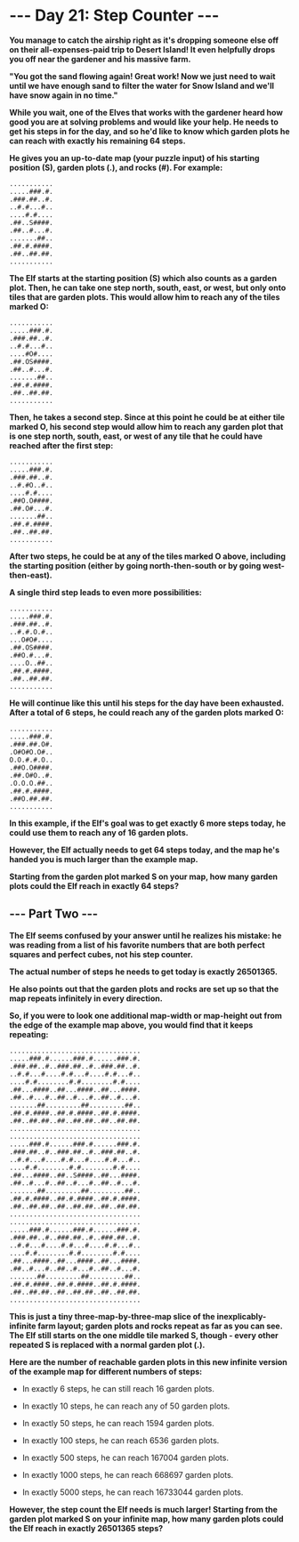 # --- Day 21: Step Counter ---

**You manage to catch the airship right as it's dropping someone else off on their all-expenses-paid trip to Desert Island! It even helpfully drops you off near the gardener and his massive farm.**

**"You got the sand flowing again! Great work! Now we just need to wait until we have enough sand to filter the water for Snow Island and we'll have snow again in no time."**

**While you wait, one of the Elves that works with the gardener heard how good you are at solving problems and would like your help. He needs to get his steps in for the day, and so he'd like to know which garden plots he can reach with exactly his remaining 64 steps.**

**He gives you an up-to-date map (your puzzle input) of his starting position (S), garden plots (.), and rocks (#). For example:**

```
...........
.....###.#.
.###.##..#.
..#.#...#..
....#.#....
.##..S####.
.##..#...#.
.......##..
.##.#.####.
.##..##.##.
...........
```

**The Elf starts at the starting position (S) which also counts as a garden plot. Then, he can take one step north, south, east, or west, but only onto tiles that are garden plots. This would allow him to reach any of the tiles marked O:**

```
...........
.....###.#.
.###.##..#.
..#.#...#..
....#O#....
.##.OS####.
.##..#...#.
.......##..
.##.#.####.
.##..##.##.
...........
```

**Then, he takes a second step. Since at this point he could be at either tile marked O, his second step would allow him to reach any garden plot that is one step north, south, east, or west of any tile that he could have reached after the first step:**

```
...........
.....###.#.
.###.##..#.
..#.#O..#..
....#.#....
.##O.O####.
.##.O#...#.
.......##..
.##.#.####.
.##..##.##.
...........
```

**After two steps, he could be at any of the tiles marked O above, including the starting position (either by going north-then-south or by going west-then-east).**

**A single third step leads to even more possibilities:**

```
...........
.....###.#.
.###.##..#.
..#.#.O.#..
...O#O#....
.##.OS####.
.##O.#...#.
....O..##..
.##.#.####.
.##..##.##.
...........
```

**He will continue like this until his steps for the day have been exhausted. After a total of 6 steps, he could reach any of the garden plots marked O:**

```
...........
.....###.#.
.###.##.O#.
.O#O#O.O#..
O.O.#.#.O..
.##O.O####.
.##.O#O..#.
.O.O.O.##..
.##.#.####.
.##O.##.##.
...........
```

**In this example, if the Elf's goal was to get exactly 6 more steps today, he could use them to reach any of 16 garden plots.**

**However, the Elf actually needs to get 64 steps today, and the map he's handed you is much larger than the example map.**

**Starting from the garden plot marked S on your map, how many garden plots could the Elf reach in exactly 64 steps?**

## --- Part Two ---

**The Elf seems confused by your answer until he realizes his mistake: he was reading from a list of his favorite numbers that are both perfect squares and perfect cubes, not his step counter.**

**The actual number of steps he needs to get today is exactly 26501365.**

**He also points out that the garden plots and rocks are set up so that the map repeats infinitely in every direction.**

**So, if you were to look one additional map-width or map-height out from the edge of the example map above, you would find that it keeps repeating:**

```
.................................
.....###.#......###.#......###.#.
.###.##..#..###.##..#..###.##..#.
..#.#...#....#.#...#....#.#...#..
....#.#........#.#........#.#....
.##...####..##...####..##...####.
.##..#...#..##..#...#..##..#...#.
.......##.........##.........##..
.##.#.####..##.#.####..##.#.####.
.##..##.##..##..##.##..##..##.##.
.................................
.................................
.....###.#......###.#......###.#.
.###.##..#..###.##..#..###.##..#.
..#.#...#....#.#...#....#.#...#..
....#.#........#.#........#.#....
.##...####..##..S####..##...####.
.##..#...#..##..#...#..##..#...#.
.......##.........##.........##..
.##.#.####..##.#.####..##.#.####.
.##..##.##..##..##.##..##..##.##.
.................................
.................................
.....###.#......###.#......###.#.
.###.##..#..###.##..#..###.##..#.
..#.#...#....#.#...#....#.#...#..
....#.#........#.#........#.#....
.##...####..##...####..##...####.
.##..#...#..##..#...#..##..#...#.
.......##.........##.........##..
.##.#.####..##.#.####..##.#.####.
.##..##.##..##..##.##..##..##.##.
.................................
```

**This is just a tiny three-map-by-three-map slice of the inexplicably-infinite farm layout; garden plots and rocks repeat as far as you can see. The Elf still starts on the one middle tile marked S, though - every other repeated S is replaced with a normal garden plot (.).**

**Here are the number of reachable garden plots in this new infinite version of the example map for different numbers of steps:**

- In exactly 6 steps, he can still reach 16 garden plots.

- In exactly 10 steps, he can reach any of 50 garden plots.

- In exactly 50 steps, he can reach 1594 garden plots.

- In exactly 100 steps, he can reach 6536 garden plots.

- In exactly 500 steps, he can reach 167004 garden plots.

- In exactly 1000 steps, he can reach 668697 garden plots.

- In exactly 5000 steps, he can reach 16733044 garden plots.

**However, the step count the Elf needs is much larger! Starting from the garden plot marked S on your infinite map, how many garden plots could the Elf reach in exactly 26501365 steps?**
